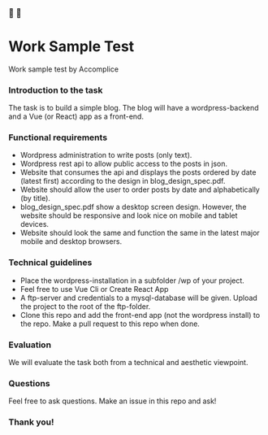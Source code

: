 ### :tropical_fish: :octopus:

# Work Sample Test
Work sample test by Accomplice

### Introduction to the task
The task is to build a simple blog. The blog will have a wordpress-backend and a Vue (or React) app as a front-end.

### Functional requirements
- Wordpress administration to write posts (only text).
- Wordpress rest api to allow public access to the posts in json.
- Website that consumes the api and displays the posts ordered by date (latest first) according to the design in blog_design_spec.pdf.
- Website should allow the user to order posts by date and alphabetically (by title).
- blog_design_spec.pdf show a desktop screen design. However, the website should be responsive and look nice on mobile and tablet devices.
- Website should look the same and function the same in the latest major mobile and desktop browsers. 

### Technical guidelines
- Place the wordpress-installation in a subfolder /wp of your project.
- Feel free to use Vue Cli or Create React App
- A ftp-server and credentials to a mysql-database will be given. Upload the project to the root of the ftp-folder.
- Clone this repo and add the front-end app (not the wordpress install) to the repo. Make a pull request to this repo when done.

### Evaluation
We will evaluate the task both from a technical and aesthetic viewpoint.

### Questions
Feel free to ask questions. Make an issue in this repo and ask!

### Thank you!
